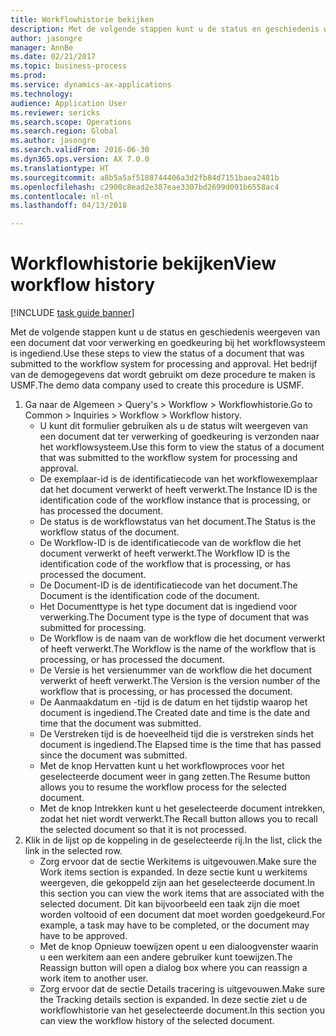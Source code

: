 ```yaml
--- 
title: Workflowhistorie bekijken
description: Met de volgende stappen kunt u de status en geschiedenis weergeven van een document dat voor verwerking en goedkeuring bij het workflowsysteem is ingediend.
author: jasongre
manager: AnnBe
ms.date: 02/21/2017
ms.topic: business-process
ms.prod: 
ms.service: dynamics-ax-applications
ms.technology: 
audience: Application User
ms.reviewer: sericks
ms.search.scope: Operations
ms.search.region: Global
ms.author: jasongre
ms.search.validFrom: 2016-06-30
ms.dyn365.ops.version: AX 7.0.0
ms.translationtype: HT
ms.sourcegitcommit: a8b5a5af5108744406a3d2fb84d7151baea2481b
ms.openlocfilehash: c2900c8ead2e387eae3307bd2699d091b6558ac4
ms.contentlocale: nl-nl
ms.lasthandoff: 04/13/2018

---
```

# <a name="view-workflow-history"></a><span data-ttu-id="c83da-103">Workflowhistorie bekijken</span><span class="sxs-lookup"><span data-stu-id="c83da-103">View workflow history</span></span>

[!INCLUDE [task guide banner](../../includes/task-guide-banner.md)]

<span data-ttu-id="c83da-104">Met de volgende stappen kunt u de status en geschiedenis weergeven van een document dat voor verwerking en goedkeuring bij het workflowsysteem is ingediend.</span><span class="sxs-lookup"><span data-stu-id="c83da-104">Use these steps to view the status of a document that was submitted to the workflow system for processing and approval.</span></span> <span data-ttu-id="c83da-105">Het bedrijf van de demogegevens dat wordt gebruikt om deze procedure te maken is USMF.</span><span class="sxs-lookup"><span data-stu-id="c83da-105">The demo data company used to create this procedure is USMF.</span></span>

1. <span data-ttu-id="c83da-106">Ga naar de Algemeen > Query's > Workflow > Workflowhistorie.</span><span class="sxs-lookup"><span data-stu-id="c83da-106">Go to Common > Inquiries > Workflow > Workflow history.</span></span>
    * <span data-ttu-id="c83da-107">U kunt dit formulier gebruiken als u de status wilt weergeven van een document dat ter verwerking of goedkeuring is verzonden naar het workflowsysteem.</span><span class="sxs-lookup"><span data-stu-id="c83da-107">Use this form to view the status of a document that was submitted to the workflow system for processing and approval.</span></span>  
    * <span data-ttu-id="c83da-108">De exemplaar-id is de identificatiecode van het workflowexemplaar dat het document verwerkt of heeft verwerkt.</span><span class="sxs-lookup"><span data-stu-id="c83da-108">The Instance ID is      the identification code of the workflow instance that is processing, or has processed the document.</span></span>  
    * <span data-ttu-id="c83da-109">De status is de workflowstatus van het document.</span><span class="sxs-lookup"><span data-stu-id="c83da-109">The Status is the workflow status of the document.</span></span>  
    * <span data-ttu-id="c83da-110">De Workflow-ID is de identificatiecode van de workflow die het document verwerkt of heeft verwerkt.</span><span class="sxs-lookup"><span data-stu-id="c83da-110">The Workflow ID is the identification code of the workflow that is processing, or has processed the document.</span></span>  
    * <span data-ttu-id="c83da-111">De Document-ID is de identificatiecode van het document.</span><span class="sxs-lookup"><span data-stu-id="c83da-111">The Document is the identification code of the document.</span></span>  
    * <span data-ttu-id="c83da-112">Het Documenttype is het type document dat is ingediend voor verwerking.</span><span class="sxs-lookup"><span data-stu-id="c83da-112">The Document type is the type of document that was submitted for processing.</span></span>  
    * <span data-ttu-id="c83da-113">De Workflow is de naam van de workflow die het document verwerkt of heeft verwerkt.</span><span class="sxs-lookup"><span data-stu-id="c83da-113">The Workflow is the name of the workflow that is processing, or has processed the document.</span></span>  
    * <span data-ttu-id="c83da-114">De Versie is het versienummer van de workflow die het document verwerkt of heeft verwerkt.</span><span class="sxs-lookup"><span data-stu-id="c83da-114">The Version is the version number of the workflow that is processing, or has processed the document.</span></span>  
    * <span data-ttu-id="c83da-115">De Aanmaakdatum en -tijd is de datum en het tijdstip waarop het document is ingediend.</span><span class="sxs-lookup"><span data-stu-id="c83da-115">The Created date and time is the date and time that the document was submitted.</span></span>  
    * <span data-ttu-id="c83da-116">De Verstreken tijd is de hoeveelheid tijd die is verstreken sinds het document is ingediend.</span><span class="sxs-lookup"><span data-stu-id="c83da-116">The Elapsed time is the time that has passed since the document was submitted.</span></span>  
    * <span data-ttu-id="c83da-117">Met de knop Hervatten kunt u het workflowproces voor het geselecteerde document weer in gang zetten.</span><span class="sxs-lookup"><span data-stu-id="c83da-117">The Resume button allows you to resume the workflow process for the selected document.</span></span>  
    * <span data-ttu-id="c83da-118">Met de knop Intrekken kunt u het geselecteerde document intrekken, zodat het niet wordt verwerkt.</span><span class="sxs-lookup"><span data-stu-id="c83da-118">The Recall button allows you to recall the selected document so that it is not processed.</span></span>   
2. <span data-ttu-id="c83da-119">Klik in de lijst op de koppeling in de geselecteerde rij.</span><span class="sxs-lookup"><span data-stu-id="c83da-119">In the list, click the link in the selected row.</span></span>
    * <span data-ttu-id="c83da-120">Zorg ervoor dat de sectie Werkitems is uitgevouwen.</span><span class="sxs-lookup"><span data-stu-id="c83da-120">Make sure the Work items section is expanded.</span></span>    <span data-ttu-id="c83da-121">In deze sectie kunt u werkitems weergeven, die gekoppeld zijn aan het geselecteerde document.</span><span class="sxs-lookup"><span data-stu-id="c83da-121">In this section you can view the work items that are associated with the selected document.</span></span> <span data-ttu-id="c83da-122">Dit kan bijvoorbeeld een taak zijn die moet worden voltooid of een document dat moet worden goedgekeurd.</span><span class="sxs-lookup"><span data-stu-id="c83da-122">For example, a task may have to be completed, or the document may have to be approved.</span></span>  
    * <span data-ttu-id="c83da-123">Met de knop Opnieuw toewijzen opent u een dialoogvenster waarin u een werkitem aan een andere gebruiker kunt toewijzen.</span><span class="sxs-lookup"><span data-stu-id="c83da-123">The Reassign button will open a dialog box where you can reassign a work item to another user.</span></span>  
    * <span data-ttu-id="c83da-124">Zorg ervoor dat de sectie Details tracering is uitgevouwen.</span><span class="sxs-lookup"><span data-stu-id="c83da-124">Make sure the Tracking details section is expanded.</span></span>    <span data-ttu-id="c83da-125">In deze sectie ziet u de workflowhistorie van het geselecteerde document.</span><span class="sxs-lookup"><span data-stu-id="c83da-125">In this section you can view the workflow history of the selected document.</span></span>  


